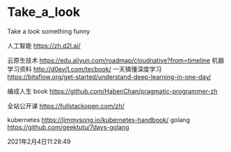 # Take_a_look
Take a look something funny



人工智能
https://zh.d2l.ai/

云原生技术
https://edu.aliyun.com/roadmap/cloudnative?from=timeline
机器学习资料
http://d0evi1.com/tecbook/
一天搞懂深度学习
https://bitsflow.org/get-started/understand-deep-learning-in-one-day/


编成人生 book
https://github.com/HabenChan/pragmatic-programmer-zh

全站公开课
https://fullstackopen.com/zh/


kubernetes
https://jimmysong.io/kubernetes-handbook/
golang
https://github.com/geektutu/7days-golang

2021年2月4日11:28:49
